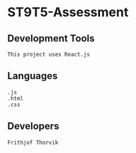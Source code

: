 # ST9T5-Assessment

## Development Tools
    This project uses React.js

## Languages
    .js
    .html
    .css

## Developers
    Frithjof Thorvik
